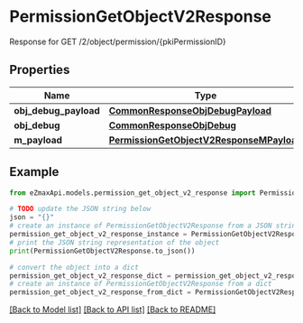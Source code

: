 # PermissionGetObjectV2Response

Response for GET /2/object/permission/{pkiPermissionID}

## Properties

Name | Type | Description | Notes
------------ | ------------- | ------------- | -------------
**obj_debug_payload** | [**CommonResponseObjDebugPayload**](CommonResponseObjDebugPayload.md) |  | 
**obj_debug** | [**CommonResponseObjDebug**](CommonResponseObjDebug.md) |  | [optional] 
**m_payload** | [**PermissionGetObjectV2ResponseMPayload**](PermissionGetObjectV2ResponseMPayload.md) |  | 

## Example

```python
from eZmaxApi.models.permission_get_object_v2_response import PermissionGetObjectV2Response

# TODO update the JSON string below
json = "{}"
# create an instance of PermissionGetObjectV2Response from a JSON string
permission_get_object_v2_response_instance = PermissionGetObjectV2Response.from_json(json)
# print the JSON string representation of the object
print(PermissionGetObjectV2Response.to_json())

# convert the object into a dict
permission_get_object_v2_response_dict = permission_get_object_v2_response_instance.to_dict()
# create an instance of PermissionGetObjectV2Response from a dict
permission_get_object_v2_response_from_dict = PermissionGetObjectV2Response.from_dict(permission_get_object_v2_response_dict)
```
[[Back to Model list]](../README.md#documentation-for-models) [[Back to API list]](../README.md#documentation-for-api-endpoints) [[Back to README]](../README.md)


